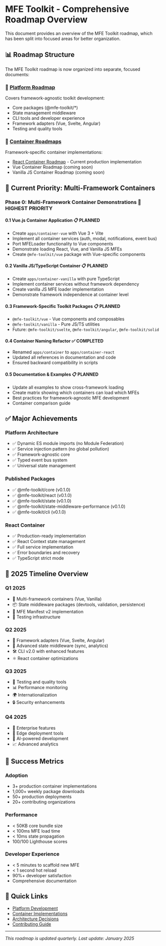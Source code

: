 # MFE Toolkit - Comprehensive Roadmap Overview

This document provides an overview of the MFE Toolkit roadmap, which has been split into focused areas for better organization.

## 📊 Roadmap Structure

The MFE Toolkit roadmap is now organized into separate, focused documents:

### 🎯 [Platform Roadmap](../platform/roadmap.md)

Covers framework-agnostic toolkit development:
- Core packages (@mfe-toolkit/*)
- State management middleware
- CLI tools and developer experience
- Framework adapters (Vue, Svelte, Angular)
- Testing and quality tools

### 🚀 [Container Roadmaps](../containers/)

Framework-specific container implementations:
- [React Container Roadmap](../containers/react/roadmap.md) - Current production implementation
- Vue Container Roadmap (coming soon)
- Vanilla JS Container Roadmap (coming soon)

## 🎯 Current Priority: Multi-Framework Containers

### Phase 0: Multi-Framework Container Demonstrations 🎯 HIGHEST PRIORITY

#### 0.1 Vue.js Container Application 📋 PLANNED
- Create `apps/container-vue` with Vue 3 + Vite
- Implement all container services (auth, modal, notifications, event bus)
- Port MFELoader functionality to Vue components
- Demonstrate loading React, Vue, and Vanilla JS MFEs
- Create `@mfe-toolkit/vue` package with Vue-specific components

#### 0.2 Vanilla JS/TypeScript Container 📋 PLANNED
- Create `apps/container-vanilla` with pure TypeScript
- Implement container services without framework dependency
- Create vanilla JS MFE loader implementation
- Demonstrate framework independence at container level

#### 0.3 Framework-Specific Toolkit Packages 📋 PLANNED
- `@mfe-toolkit/vue` - Vue components and composables
- `@mfe-toolkit/vanilla` - Pure JS/TS utilities
- Future: `@mfe-toolkit/svelte`, `@mfe-toolkit/angular`, `@mfe-toolkit/solid`

#### 0.4 Container Naming Refactor ✅ COMPLETED
- Renamed `apps/container` to `apps/container-react`
- Updated all references in documentation and code
- Ensured backward compatibility in scripts

#### 0.5 Documentation & Examples 📋 PLANNED
- Update all examples to show cross-framework loading
- Create matrix showing which containers can load which MFEs
- Best practices for framework-agnostic MFE development
- Container comparison guide

## ✅ Major Achievements

### Platform Architecture
- ✅ Dynamic ES module imports (no Module Federation)
- ✅ Service injection pattern (no global pollution)
- ✅ Framework-agnostic core
- ✅ Typed event bus system
- ✅ Universal state management

### Published Packages
- ✅ @mfe-toolkit/core (v0.1.0)
- ✅ @mfe-toolkit/react (v0.1.0)
- ✅ @mfe-toolkit/state (v0.1.0)
- ✅ @mfe-toolkit/state-middleware-performance (v0.1.0)
- ✅ @mfe-toolkit/cli (v0.1.0)

### React Container
- ✅ Production-ready implementation
- ✅ React Context state management
- ✅ Full service implementation
- ✅ Error boundaries and recovery
- ✅ TypeScript strict mode

## 📅 2025 Timeline Overview

### Q1 2025
- 🎯 Multi-framework containers (Vue, Vanilla)
- 📦 State middleware packages (devtools, validation, persistence)
- 🔧 MFE Manifest v2 implementation
- 🧪 Testing infrastructure

### Q2 2025
- 🔌 Framework adapters (Vue, Svelte, Angular)
- 🔄 Advanced state middleware (sync, analytics)
- 🛠️ CLI v2.0 with enhanced features
- ⚛️ React container optimizations

### Q3 2025
- 🧪 Testing and quality tools
- 📊 Performance monitoring
- 🌍 Internationalization
- 🔒 Security enhancements

### Q4 2025
- 🏢 Enterprise features
- 🚀 Edge deployment tools
- 🤖 AI-powered development
- 📈 Advanced analytics

## 🎯 Success Metrics

### Adoption
- 3+ production container implementations
- 1,000+ weekly package downloads
- 50+ production deployments
- 20+ contributing organizations

### Performance
- < 50KB core bundle size
- < 100ms MFE load time
- < 10ms state propagation
- 100/100 Lighthouse scores

### Developer Experience
- < 5 minutes to scaffold new MFE
- < 1 second hot reload
- 90%+ developer satisfaction
- Comprehensive documentation

## 🔗 Quick Links

- [Platform Development](../platform/)
- [Container Implementations](../containers/)
- [Architecture Decisions](./ARCHITECTURE_DECISIONS.md)
- [Contributing Guide](../../CONTRIBUTING.md)

---

_This roadmap is updated quarterly. Last update: January 2025_